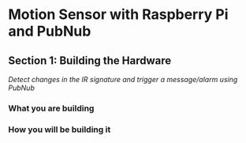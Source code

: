# Motion Sensor with Raspberry Pi and PubNub
## Section 1: Building the Hardware

*Detect changes in the IR signature and trigger a message/alarm using PubNub*

### What you are building

### How you will be building it 


